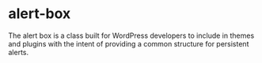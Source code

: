 alert-box
=========

The alert box is a class built for WordPress developers to include in themes and plugins with the intent of providing a common structure for persistent alerts. 
